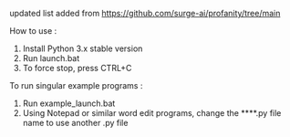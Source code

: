 updated list added from https://github.com/surge-ai/profanity/tree/main 

How to use : 
1. Install Python 3.x stable version
2. Run launch.bat
3. To force stop, press CTRL+C

To run singular example programs : 
1. Run example_launch.bat
2. Using Notepad or similar word edit programs, change the ****.py file name to use another .py file